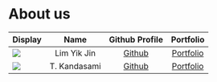 # About us

 Display                                                   |     Name     |              Github Profile              |               Portfolio               
-----------------------------------------------------------|:------------:|:----------------------------------------:|:-------------------------------------:
 ![](https://avatars.githubusercontent.com/u/59534057)     | Lim Yik Jin  |   [Github](https://github.com/yikjin/)   |   [Portfolio](docs/team/yikjin.md)    
 ![](https://avatars.githubusercontent.com/u/58680606?v=4) | T. Kandasami | [Github](https://github.com/t-kandasami) | [Portfolio](docs/team/t-kandasami.md) 
